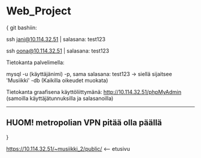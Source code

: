 # Web_Project
{
git bashiin:

ssh jani@10.114.32.51    | salasana: test123

ssh oona@10.114.32.51    | salasana: test123


Tietokanta palvelimella:

mysql -u (käyttäjänimi) -p,
sama salasana: test123
-> siellä sijaitsee 'Musiikki' -db   (Kaikilla oikeudet muokata)

Tietokanta graafisena käyttöliittymänä:
http://10.114.32.51/phpMyAdmin 
(samoilla käyttäjätunnuksilla ja salasanoilla)

----------------------------------------
HUOM! metropolian VPN pitää olla päällä
----------------------------------------
}


https://10.114.32.51/~musiikki_2/public/ <-- etusivu
